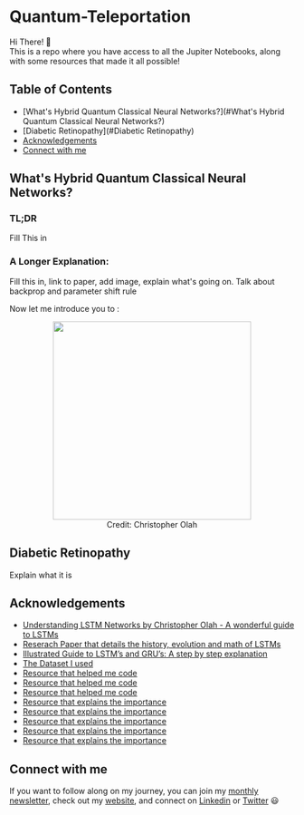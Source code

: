 # Quantum-Teleportation

Hi There! 👋<br/>
This is a repo where you have access to all the Jupiter Notebooks, along with some resources that made it all possible!<br/>

## Table of Contents
* [What's Hybrid Quantum Classical Neural Networks?](#What's Hybrid Quantum Classical Neural Networks?)
* [Diabetic Retinopathy](#Diabetic Retinopathy)
* [Acknowledgements](#Acknowledgements)
* [Connect with me](#Connect-with-me)

## What's Hybrid Quantum Classical Neural Networks?

### TL;DR 
Fill This in 

### A Longer Explanation:
Fill this in, link to paper, add image, explain what's going on. Talk about backprop and parameter shift rule

Now let me introduce you to :

<p align="center">
<img src="LSTM3-chain.png" width="350"/><br/>
Credit: Christopher Olah
</p>

## Diabetic Retinopathy
Explain what it is

## Acknowledgements

* [Understanding LSTM Networks by Christopher Olah - A wonderful guide to LSTMs](https://colah.github.io/posts/2015-08-Understanding-LSTMs/)
* [Reserach Paper that details the history, evolution and math of LSTMs](https://arxiv.org/pdf/1909.09586.pdf)
* [Illustrated Guide to LSTM’s and GRU’s: A step by step explanation](https://towardsdatascience.com/illustrated-guide-to-lstms-and-gru-s-a-step-by-step-explanation-44e9eb85bf21)
* [The Dataset I used](https://www.kaggle.com/shahir/protein-data-set/notebooks)
* [Resource that helped me code](https://towardsdatascience.com/lstm-text-classification-using-pytorch-2c6c657f8fc0)
* [Resource that helped me code](https://www.analyticsvidhya.com/blog/2020/01/first-text-classification-in-pytorch/)
* [Resource that helped me code](https://huggingface.co/Rostlab/prot_bert)
* [Resource that explains the importance](https://arxiv.org/ftp/arxiv/papers/1701/1701.08318.pdf)
* [Resource that explains the importance](https://www.nature.com/articles/nrm2281)
* [Resource that explains the importance](https://www.newscientist.com/article/2194516-we-dont-know-what-a-fifth-of-our-genes-do-and-wont-find-out-soon/)
* [Resource that explains the importance](https://news.mit.edu/2019/machine-learning-amino-acids-protein-function-0322)
* [Resource that explains the importance](https://www.frontiersin.org/articles/10.3389/fbioe.2020.00391/full)

## Connect with me

If you want to follow along on my journey, you can join my [monthly newsletter](https://www.subscribepage.com/g1p8w4), check out my [website](https://dicksonwu654.github.io/), and connect on [Linkedin](https://www.linkedin.com/in/real-dickson-wu/) or [Twitter](https://twitter.com/DicksonWu3) 😃

